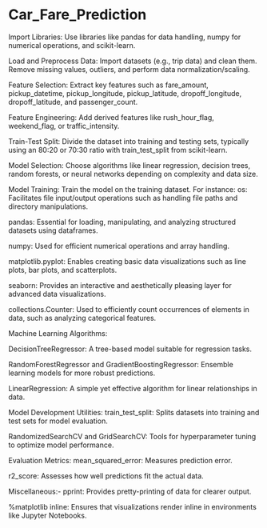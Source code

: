 # Car_Fare_Prediction
Import Libraries: Use libraries like pandas for data handling, numpy for numerical operations, and scikit-learn.

Load and Preprocess Data: Import datasets (e.g., trip data) and clean them. Remove missing values, outliers, and perform data normalization/scaling.

Feature Selection: Extract key features such as fare_amount, pickup_datetime, pickup_longitude, pickup_latitude, dropoff_longitude, dropoff_latitude, and passenger_count.

Feature Engineering: Add derived features like rush_hour_flag, weekend_flag, or traffic_intensity.

Train-Test Split: Divide the dataset into training and testing sets, typically using an 80:20 or 70:30 ratio with train_test_split from scikit-learn.

Model Selection: Choose algorithms like linear regression, decision trees, random forests, or neural networks depending on complexity and data size.

Model Training: Train the model on the training dataset. For instance:
os: Facilitates file input/output operations such as handling file paths and directory manipulations.

pandas: Essential for loading, manipulating, and analyzing structured datasets using dataframes.

numpy: Used for efficient numerical operations and array handling.

matplotlib.pyplot: Enables creating basic data visualizations such as line plots, bar plots, and scatterplots.

seaborn: Provides an interactive and aesthetically pleasing layer for advanced data visualizations.

collections.Counter: Used to efficiently count occurrences of elements in data, such as analyzing categorical features.

Machine Learning Algorithms:

DecisionTreeRegressor: A tree-based model suitable for regression tasks.

RandomForestRegressor and GradientBoostingRegressor: Ensemble learning models for more robust predictions.

LinearRegression: A simple yet effective algorithm for linear relationships in data.

Model Development Utilities: train_test_split: Splits datasets into training and test sets for model evaluation.

RandomizedSearchCV and GridSearchCV: Tools for hyperparameter tuning to optimize model performance.

Evaluation Metrics:
mean_squared_error: Measures prediction error.

r2_score: Assesses how well predictions fit the actual data.

Miscellaneous:-
pprint: Provides pretty-printing of data for clearer output.

%matplotlib inline: Ensures that visualizations render inline in environments like Jupyter Notebooks.
